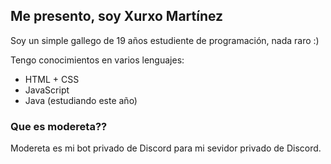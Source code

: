 ## Me presento, soy Xurxo Martínez

Soy un simple gallego de 19 años estudiente de programación, nada raro :)

Tengo conocimientos en varios lenguajes:
- HTML + CSS
- JavaScript
- Java (estudiando este año)


### Que es modereta??
Modereta es mi bot privado de Discord para mi sevidor privado de Discord.

